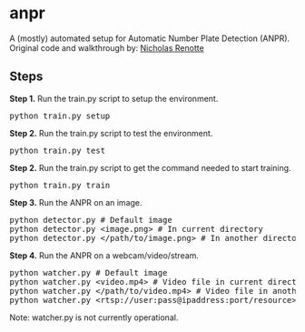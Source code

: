 # anpr
A (mostly) automated setup for Automatic Number Plate Detection (ANPR).<br />
Original code and walkthrough by: <a href="https://www.youtube.com/c/nicholasrenotte">Nicholas Renotte</a><br />

## Steps
<b>Step 1.</b> Run the train.py script to setup the environment.<br />
<pre>
python train.py setup
</pre> 
<b>Step 2.</b> Run the train.py script to test the environment.<br />
<pre>
python train.py test
</pre>
<b>Step 2.</b> Run the train.py script to get the command needed to start training.<br />
<pre>
python train.py train
</pre>
<b>Step 3.</b> Run the ANPR on an image.
<pre>
python detector.py # Default image
python detector.py &lt;image.png&gt; # In current directory
python detector.py &lt;/path/to/image.png&gt; # In another directory
</pre>
<b>Step 4.</b> Run the ANPR on a webcam/video/stream.
<pre>
python watcher.py # Default image
python watcher.py &lt;video.mp4&gt; # Video file in current directory
python watcher.py &lt;/path/to/video.mp4&gt; # Video file in another directory
python watcher.py &lt;rtsp://user:pass@ipaddress:port/resource&gt; # RTSP stream
</pre>
Note: watcher.py is not currently operational.